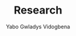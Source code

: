 ---
 title: "Research"
 description: "Yabo Gwladys Vidogbena is a Ph.D. candidate in Economics at the University of Houston, specializing in development economics and education. Yabo Gwladys Vidogbena is on the job market 2024-2025"
 author: "Yabo Gwladys Vidogbena"
 keywords: ["Yabo Gwladys Vidogbena", "Economics", "Development Economics", "University of Houston"]
 overwrite: true
---